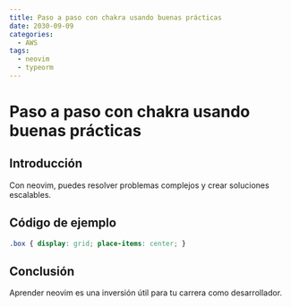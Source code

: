 ```yaml
---
title: Paso a paso con chakra usando buenas prácticas
date: 2030-09-09
categories:
  - AWS
tags:
  - neovim
  - typeorm
---
```


# Paso a paso con chakra usando buenas prácticas

## Introducción

Con neovim, puedes resolver problemas complejos y crear soluciones escalables.

## Código de ejemplo

```css
.box { display: grid; place-items: center; }
```

## Conclusión

Aprender neovim es una inversión útil para tu carrera como desarrollador.